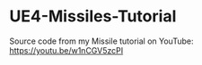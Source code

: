 # UE4-Missiles-Tutorial
Source code from my Missile tutorial on YouTube: https://youtu.be/w1nCGV5zcPI
